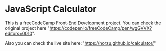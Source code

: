 # JavaScript Calculator

This is a freeCodeCamp Front-End Development project.
You can check the original project here "https://codepen.io/freeCodeCamp/pen/wgGVVX?editors=0010".

Also you can check the live site here: "https://horzu.github.io/calculator/"
